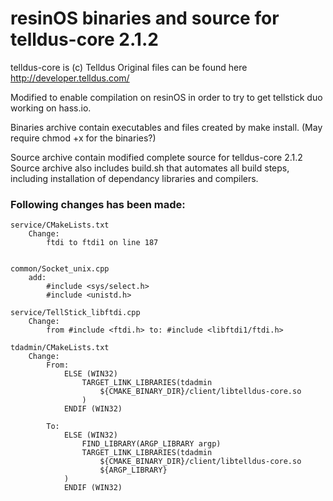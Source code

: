 # resinOS binaries and source for telldus-core 2.1.2

telldus-core is (c) Telldus 
Original files can be found here http://developer.telldus.com/

Modified to enable compilation on resinOS in order to try to get tellstick duo working on hass.io.

Binaries archive contain executables and files created by make install. 
(May require chmod +x for the binaries?)

Source archive contain modified complete source for telldus-core 2.1.2 
Source archive also includes build.sh that automates all build steps, including installation of dependancy libraries and compilers.


### Following changes has been made:
```
service/CMakeLists.txt
	Change:
		ftdi to ftdi1 on line 187

		
common/Socket_unix.cpp
	add:
		#include <sys/select.h>
		#include <unistd.h>

service/TellStick_libftdi.cpp
	Change:
		from #include <ftdi.h> to: #include <libftdi1/ftdi.h>
		
tdadmin/CMakeLists.txt	
	Change:
		From:
			ELSE (WIN32)
				TARGET_LINK_LIBRARIES(tdadmin
					${CMAKE_BINARY_DIR}/client/libtelldus-core.so
				)
			ENDIF (WIN32)

		To:
			ELSE (WIN32)
				FIND_LIBRARY(ARGP_LIBRARY argp)
				TARGET_LINK_LIBRARIES(tdadmin
					${CMAKE_BINARY_DIR}/client/libtelldus-core.so
					${ARGP_LIBRARY}
			)
			ENDIF (WIN32)
```

